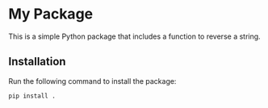 # My Package

This is a simple Python package that includes a function to reverse a string.

## Installation

Run the following command to install the package:

```bash
pip install .
